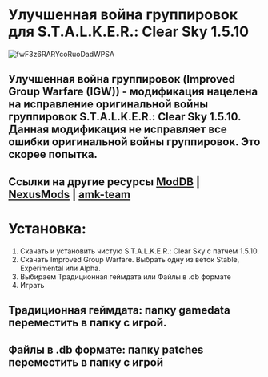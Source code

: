 # Улучшенная война группировок для S.T.A.L.K.E.R.: Clear Sky 1.5.10
![fwF3z6RARYcoRuoDadWPSA](https://github.com/PastKNIGHT/IGW/assets/122475826/96e1c969-ed09-46d9-b2b8-64158b8fd5ae)
## Улучшенная война группировок (Improved Group Warfare (IGW)) - модификация нацелена на исправление оригинальной войны группировок S.T.A.L.K.E.R.: Clear Sky 1.5.10. Данная модификация не исправляет все ошибки оригинальной войны группировок. Это скорее попытка.

## Ссылки на другие ресурсы [ModDB](https://www.moddb.com/games/stalker-clear-sky/downloads/improved-group-warfare) | [NexusMods](https://www.nexusmods.com/stalkerclearsky/mods/506) | [amk-team](https://www.amk-team.ru/forum/topic/14713-uluchshennaja-vojna-gruppirovok-dlja-stalker-clear-sky-1510)

# Установка:
1. Скачать и установить чистую S.T.A.L.K.E.R.: Clear Sky с патчем 1.5.10.
2. Скачать Improved Group Warfare. Выбрать одну из веток Stable, Experimental или Alpha.
3. Выбираем Традиционная геймдата или Файлы в .db формате
4. Играть
## Традиционная геймдата: папку gamedata переместить в папку с игрой.
## Файлы в .db формате: папку patches переместить в папку с игрой

